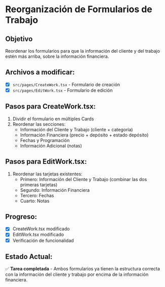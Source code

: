 # Reorganización de Formularios de Trabajo

## Objetivo
Reordenar los formularios para que la información del cliente y del trabajo estén más arriba, sobre la información financiera.

## Archivos a modificar:
- [x] `src/pages/CreateWork.tsx` - Formulario de creación
- [x] `src/pages/EditWork.tsx` - Formulario de edición

## Pasos para CreateWork.tsx:
1. Dividir el formulario en múltiples Cards
2. Reordenar las secciones:
   - Información del Cliente y Trabajo (cliente + categoría)
   - Información Financiera (precio + depósito + estado depósito)
   - Fechas y Programación
   - Información Adicional (notas)

## Pasos para EditWork.tsx:
1. Reordenar las tarjetas existentes:
   - Primero: Información del Cliente y Trabajo (combinar las dos primeras tarjetas)
   - Segundo: Información Financiera
   - Tercero: Fechas
   - Cuarto: Notas

## Progreso:
- [x] CreateWork.tsx modificado
- [x] EditWork.tsx modificado
- [x] Verificación de funcionalidad

## Estado Actual:
✅ **Tarea completada** - Ambos formularios ya tienen la estructura correcta con la información del cliente y trabajo por encima de la información financiera.
